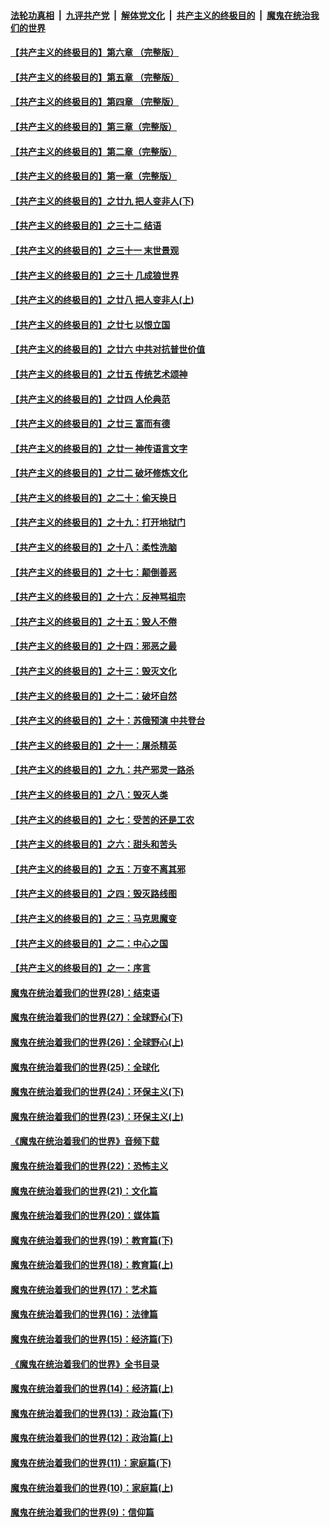 ####  [法轮功真相](../../../../basic/blob/master/README.md?t=06270802) &nbsp;|&nbsp; [九评共产党](../../../../9ping.md/blob/master/README.md?t=06270802) &nbsp;|&nbsp; [解体党文化](../../../../jtdwh.md/blob/master/README.md?t=06270802)  &nbsp;|&nbsp; [共产主义的终极目的](../../../../gczydzjmd.md/blob/master/README.md?t=06270802) &nbsp;|&nbsp; [魔鬼在统治我们的世界](../../../../mgztzwmdsj.md/blob/master/README.md?t=06270802) 

#### [【共产主义的终极目的】第六章 （完整版）](../pages/nsc422/n11428913.md?t=06270802) 

#### [【共产主义的终极目的】第五章 （完整版）](../pages/nsc422/n11428912.md?t=06270802) 

#### [【共产主义的终极目的】第四章 （完整版）](../pages/nsc422/n11428907.md?t=06270802) 

#### [【共产主义的终极目的】第三章（完整版）](../pages/nsc422/n11428848.md?t=06270802) 

#### [【共产主义的终极目的】第二章（完整版）](../pages/nsc422/n11428831.md?t=06270802) 

#### [【共产主义的终极目的】第一章（完整版）](../pages/nsc422/n11417651.md?t=06270802) 

#### [【共产主义的终极目的】之廿九 把人变非人(下)](../pages/nsc422/n11344140.md?t=06270802) 

#### [【共产主义的终极目的】之三十二 结语](../pages/nsc422/n11360535.md?t=06270802) 

#### [【共产主义的终极目的】之三十一 末世景观](../pages/nsc422/n11351129.md?t=06270802) 

#### [【共产主义的终极目的】之三十 几成狼世界](../pages/nsc422/n11348280.md?t=06270802) 

#### [【共产主义的终极目的】之廿八 把人变非人(上)](../pages/nsc422/n11340492.md?t=06270802) 

#### [【共产主义的终极目的】之廿七 以恨立国](../pages/nsc422/n11336944.md?t=06270802) 

#### [【共产主义的终极目的】之廿六 中共对抗普世价值](../pages/nsc422/n11324785.md?t=06270802) 

#### [【共产主义的终极目的】之廿五 传统艺术颂神](../pages/nsc422/n11296396.md?t=06270802) 

#### [【共产主义的终极目的】之廿四 人伦典范](../pages/nsc422/n11296397.md?t=06270802) 

#### [【共产主义的终极目的】之廿三 富而有德](../pages/nsc422/n11283598.md?t=06270802) 

#### [【共产主义的终极目的】之廿一 神传语言文字](../pages/nsc422/n11263265.md?t=06270802) 

#### [【共产主义的终极目的】之廿二 破坏修炼文化](../pages/nsc422/n11245728.md?t=06270802) 

#### [【共产主义的终极目的】之二十：偷天换日](../pages/nsc422/n11238846.md?t=06270802) 

#### [【共产主义的终极目的】之十九：打开地狱门](../pages/nsc422/n11206376.md?t=06270802) 

#### [【共产主义的终极目的】之十八：柔性洗脑](../pages/nsc422/n11199994.md?t=06270802) 

#### [【共产主义的终极目的】之十七：颠倒善恶](../pages/nsc422/n11179782.md?t=06270802) 

#### [【共产主义的终极目的】之十六：反神骂祖宗](../pages/nsc422/n11166798.md?t=06270802) 

#### [【共产主义的终极目的】之十五：毁人不倦](../pages/nsc422/n11166792.md?t=06270802) 

#### [【共产主义的终极目的】之十四：邪恶之最](../pages/nsc422/n11150249.md?t=06270802) 

#### [【共产主义的终极目的】之十三：毁灭文化](../pages/nsc422/n11135227.md?t=06270802) 

#### [【共产主义的终极目的】之十二：破坏自然](../pages/nsc422/n11135214.md?t=06270802) 

#### [【共产主义的终极目的】之十：苏俄预演 中共登台](../pages/nsc422/n11118424.md?t=06270802) 

#### [【共产主义的终极目的】之十一：屠杀精英](../pages/nsc422/n11118442.md?t=06270802) 

#### [【共产主义的终极目的】之九：共产邪灵一路杀](../pages/nsc422/n11114139.md?t=06270802) 

#### [【共产主义的终极目的】之八：毁灭人类](../pages/nsc422/n11108503.md?t=06270802) 

#### [【共产主义的终极目的】之七：受苦的还是工农](../pages/nsc422/n11101809.md?t=06270802) 

#### [【共产主义的终极目的】之六：甜头和苦头](../pages/nsc422/n11096971.md?t=06270802) 

#### [【共产主义的终极目的】之五：万变不离其邪](../pages/nsc422/n11091285.md?t=06270802) 

#### [【共产主义的终极目的】之四：毁灭路线图](../pages/nsc422/n11086284.md?t=06270802) 

#### [【共产主义的终极目的】之三：马克思魔变](../pages/nsc422/n11061941.md?t=06270802) 

#### [【共产主义的终极目的】之二：中心之国](../pages/nsc422/n11047728.md?t=06270802) 

#### [【共产主义的终极目的】之一：序言](../pages/nsc422/n11086077.md?t=06270802) 

#### [魔鬼在统治着我们的世界(28)：结束语](../pages/nsc422/n10936246.md?t=06270802) 

#### [魔鬼在统治着我们的世界(27)：全球野心(下)](../pages/nsc422/n10928319.md?t=06270802) 

#### [魔鬼在统治着我们的世界(26)：全球野心(上)](../pages/nsc422/n10900318.md?t=06270802) 

#### [魔鬼在统治着我们的世界(25)：全球化](../pages/nsc422/n10788205.md?t=06270802) 

#### [魔鬼在统治着我们的世界(24)：环保主义(下)](../pages/nsc422/n10695307.md?t=06270802) 

#### [魔鬼在统治着我们的世界(23)：环保主义(上)](../pages/nsc422/n10688613.md?t=06270802) 

#### [《魔鬼在统治着我们的世界》音频下载](../pages/nsc422/n10635553.md?t=06270802) 

#### [魔鬼在统治着我们的世界(22)：恐怖主义](../pages/nsc422/n10614727.md?t=06270802) 

#### [魔鬼在统治着我们的世界(21)：文化篇](../pages/nsc422/n10597706.md?t=06270802) 

#### [魔鬼在统治着我们的世界(20)：媒体篇](../pages/nsc422/n10586579.md?t=06270802) 

#### [魔鬼在统治着我们的世界(19)：教育篇(下)](../pages/nsc422/n10564808.md?t=06270802) 

#### [魔鬼在统治着我们的世界(18)：教育篇(上)](../pages/nsc422/n10526970.md?t=06270802) 

#### [魔鬼在统治着我们的世界(17)：艺术篇](../pages/nsc422/n10499093.md?t=06270802) 

#### [魔鬼在统治着我们的世界(16)：法律篇](../pages/nsc422/n10485969.md?t=06270802) 

#### [魔鬼在统治着我们的世界(15)：经济篇(下)](../pages/nsc422/n10469975.md?t=06270802) 

#### [《魔鬼在统治着我们的世界》全书目录](../pages/nsc422/n10464261.md?t=06270802) 

#### [魔鬼在统治着我们的世界(14)：经济篇(上)](../pages/nsc422/n10457370.md?t=06270802) 

#### [魔鬼在统治着我们的世界(13)：政治篇(下)](../pages/nsc422/n10448270.md?t=06270802) 

#### [魔鬼在统治着我们的世界(12)：政治篇(上)](../pages/nsc422/n10444576.md?t=06270802) 

#### [魔鬼在统治着我们的世界(11)：家庭篇(下)](../pages/nsc422/n10440961.md?t=06270802) 

#### [魔鬼在统治着我们的世界(10)：家庭篇(上)](../pages/nsc422/n10435448.md?t=06270802) 

#### [魔鬼在统治着我们的世界(9)：信仰篇](../pages/nsc422/n10432159.md?t=06270802) 

